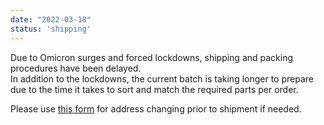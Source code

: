```yaml
---
date: "2022-03-18"
status: 'shipping'
---
```


Due to Omicron surges and forced lockdowns, shipping and packing procedures have been delayed.  
In addition to the lockdowns, the current batch is taking longer to prepare due to the time it takes to sort and match the required parts per order.  

Please use [this form](https://forms.gle/TS75GdiNof3iMVZT8) for address changing prior to shipment if needed.  